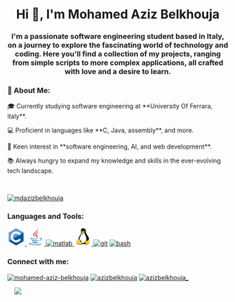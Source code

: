 <h1 align="center">Hi 👋, I'm Mohamed Aziz Belkhouja</h1>
<h3 align="center">I'm a passionate software engineering student based in Italy, on a journey to explore the fascinating world of technology and coding. Here you'll find a collection of my projects, ranging from simple scripts to more complex applications, all crafted with love and a desire to learn.</h3>
<h3 align="left">🚀 About Me:</h3>
 <p>🎓 Currently studying software engineering at **University Of Ferrara, italy**.</p>
 <p>💻 Proficient in languages like **C, Java, assembly**, and more.</p>
 <p>🌟 Keen interest in **software engineering, AI, and web development**.</p>
 <p>📚 Always hungry to expand my knowledge and skills in the ever-evolving tech landscape.</p>
 &nbsp;
<p align="left"> <a href="https://twitter.com/mdazizbelkhouja" target="blank"><img src="https://img.shields.io/twitter/follow/mdazizbelkhouja?logo=twitter&style=for-the-badge" alt="mdazizbelkhouja" /></a> </p>

<h3 align="left">Languages and Tools:</h3>
<p align="left"> 
<a href="https://www.cprogramming.com/" target="_blank" rel="noreferrer"> <img src="https://raw.githubusercontent.com/devicons/devicon/master/icons/c/c-original.svg" alt="c" width="40" height="40"/> </a> <a href="https://www.java.com" target="_blank" rel="noreferrer"> <img src="https://raw.githubusercontent.com/devicons/devicon/master/icons/java/java-original.svg" alt="java" width="40" height="40"/> </a> <a href="https://www.mathworks.com/" target="_blank" rel="noreferrer"> <img src="https://upload.wikimedia.org/wikipedia/commons/2/21/Matlab_Logo.png" alt="matlab" width="40" height="40"/> </a> <a href="https://www.linux.org/" target="_blank" rel="noreferrer"> <img src="https://raw.githubusercontent.com/devicons/devicon/master/icons/linux/linux-original.svg" alt="linux" width="40" height="40"/> </a> <a href="https://git-scm.com/" target="_blank" rel="noreferrer"> <img src="https://www.vectorlogo.zone/logos/git-scm/git-scm-icon.svg" alt="git" width="40" height="40"/></a>
<a href="https://www.gnu.org/software/bash/" target="_blank" rel="noreferrer"> <img src="https://www.vectorlogo.zone/logos/gnu_bash/gnu_bash-icon.svg" alt="bash" width="40" height="40"/> </a>
</p>

<h3 align="left">Connect with me:</h3>
<p align="left">
<a href="https://linkedin.com/in/mohamed-aziz-belkhouja" target="blank"><img align="center" src="https://raw.githubusercontent.com/rahuldkjain/github-profile-readme-generator/master/src/images/icons/Social/linked-in-alt.svg" alt="mohamed-aziz-belkhouja" height="30" width="40" /></a>
<a href="https://www.leetcode.com/azizbelkhouja" target="blank"><img align="center" src="https://raw.githubusercontent.com/rahuldkjain/github-profile-readme-generator/master/src/images/icons/Social/leet-code.svg" alt="azizbelkhouja" height="30" width="40" /></a>
<a href="https://instagram.com/azizbelkhouja_" target="blank"><img align="center" src="https://raw.githubusercontent.com/rahuldkjain/github-profile-readme-generator/master/src/images/icons/Social/instagram.svg" alt="azizbelkhouja_" height="30" width="40" /></a>
</p>

&nbsp;
&nbsp;
![](https://quotes-github-readme.vercel.app/api?type=horizontal&theme=radical)
